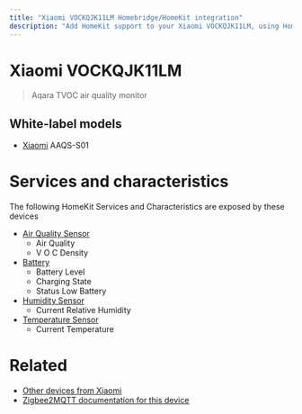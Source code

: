 ```yaml
---
title: "Xiaomi VOCKQJK11LM Homebridge/HomeKit integration"
description: "Add HomeKit support to your Xiaomi VOCKQJK11LM, using Homebridge, Zigbee2MQTT and homebridge-z2m."
---
```

<!---
This file has been GENERATED using src/docgen/docgen.ts
DO NOT EDIT THIS FILE MANUALLY!
-->
# Xiaomi VOCKQJK11LM
> Aqara TVOC air quality monitor


## White-label models
* [Xiaomi](../index.md#xiaomi) AAQS-S01

# Services and characteristics
The following HomeKit Services and Characteristics are exposed by
these devices

* [Air Quality Sensor](../../air_quality.md)
  * Air Quality
  * V O C Density
* [Battery](../../battery.md)
  * Battery Level
  * Charging State
  * Status Low Battery
* [Humidity Sensor](../../sensors.md)
  * Current Relative Humidity
* [Temperature Sensor](../../sensors.md)
  * Current Temperature


# Related
* [Other devices from Xiaomi](../index.md#xiaomi)
* [Zigbee2MQTT documentation for this device](https://www.zigbee2mqtt.io/devices/VOCKQJK11LM.html)